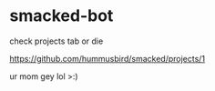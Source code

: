 # smacked-bot

check projects tab or die

https://github.com/hummusbird/smacked/projects/1

ur mom gey lol >:)